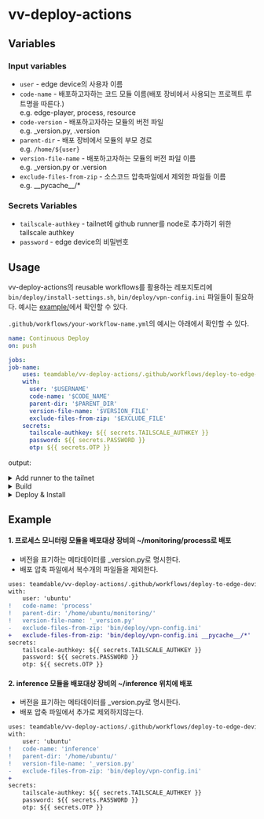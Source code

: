 # vv-deploy-actions

## Variables
### Input variables
- `user` - edge device의 사용자 이름
- `code-name` - 배포하고자하는 코드 모듈 이름(배포 장비에서 사용되는 프로젝트 루트명을 따른다.) \
e.g. edge-player, process, resource
- `code-version` - 배포하고자하는 모듈의 버전 파일 \
e.g. _version.py, .version
- `parent-dir` - 배포 장비에서 모듈의 부모 경로 \
e.g. `/home/${user}`
- `version-file-name` - 배포하고자하는 모듈의 버전 파일 이름 \
e.g.  _version.py or .version
- `exclude-files-from-zip` - 소스코드 압축파일에서 제외한 파일들 이름 \
e.g. \_\_pycache\_\_/*


### Secrets Variables
- `tailscale-authkey` - tailnet에 github runner를 node로 추가하기 위한 tailscale authkey
- `password` - edge device의 비밀번호

## Usage
vv-deploy-actions의 reusable workflows를 활용하는 레포지토리에 `bin/deploy/install-settings.sh`, `bin/deploy/vpn-config.ini` 파일들이 필요하다. 예시는 [example/](https://github.com/teamdable/vv-deploy-actions/blob/main/example/)에서 확인할 수 있다.

`.github/workflows/your-workflow-name.yml`의 예시는 아래에서 확인할 수 있다.
``` yml
name: Continuous Deploy
on: push

jobs:
job-name:
    uses: teamdable/vv-deploy-actions/.github/workflows/deploy-to-edge-devices.yml@main
    with:
      user: '$USERNAME'
      code-name: '$CODE_NAME'
      parent-dir: '$PARENT_DIR'
      version-file-name: '$VERSION_FILE'
      exclude-files-from-zip: '$EXCLUDE_FILE'
    secrets:
      tailscale-authkey: ${{ secrets.TAILSCALE_AUTHKEY }}
      password: ${{ secrets.PASSWORD }}
      otp: ${{ secrets.OTP }}
```

output: 
<details>
<summary>Add runner to the tailnet</summary>

- Success
	```
	Success.
	```

- Fail: 정상적으로 tailscale authkey가 전달되지않았거나, key가 expire된 경우에는 이 step에서 종료됩니다.
</details>

<details>
<summary>Build</summary>

- Success
	```
	deleting: .github/
	deleting: .github/workflows/
	deleting: .github/workflows/main-cd.yml
	```
</details>

<details>
<summary>Deploy & Install</summary>

- All success: 모든 HOST에 성공적으로 배포되면, 정상적으로 종료됩니다.

	```
	hostname: 127.0.0.1
	build & deploy Success
	install Success

	hostname: 127.0.0.2
	build & deploy Success
	install Success

	hostname: 127.0.0.3
	build & deploy Success
	install Success

	Deploy와 Install에 실패한 기기들의 hostname은 다음과 같습니다
	Deploy: 
	Install:
	```

- Fail: 모든 HOST에 배포를 진행하고, 과정이 완료된 후에 하나라도 배포가 실패했을 시에 Actions가 실패합니다.

	```
	hostname: 127.0.0.2
	build & deploy Success
	[err] target version과 source version이 일치하지않습니다

	hostname: 127.0.0.3
	[err] 배포 대상 edge device에 deploy 작업이 제대로 루어지지않았습니다

	Deploy와 Install에 실패한 기기들의 hostname은 다음과 습니다
	Deploy: 127.0.0.3
	Install: 127.0.0.2 127.0.0.3
	```
</details>


## Example
#### 1. 프로세스 모니터링 모듈을 배포대상 장비의 ~/monitoring/process로 배포
- 버전을 표기하는 메타데이터를 _version.py로 명시한다.
- 배포 압축 파일에서 복수개의 파일들을 제외한다.
```diff
uses: teamdable/vv-deploy-actions/.github/workflows/deploy-to-edge-devices.yml@main
with:
    user: 'ubuntu'
!   code-name: 'process'
!   parent-dir: '/home/ubuntu/monitoring/'
!   version-file-name: '_version.py'
-   exclude-files-from-zip: 'bin/deploy/vpn-config.ini'
+   exclude-files-from-zip: 'bin/deploy/vpn-config.ini __pycache__/*'
secrets:
    tailscale-authkey: ${{ secrets.TAILSCALE_AUTHKEY }}
    password: ${{ secrets.PASSWORD }}
    otp: ${{ secrets.OTP }}
```

#### 2. inference 모듈을 배포대상 장비의 ~/inference 위치에 배포
- 버전을 표기하는 메타데이터를 _version.py로 명시한다.
- 배포 압축 파일에서 추가로 제외하지않는다.

```diff
uses: teamdable/vv-deploy-actions/.github/workflows/deploy-to-edge-devices.yml@main
with:
    user: 'ubuntu'
!   code-name: 'inference'
!   parent-dir: '/home/ubuntu/'
!   version-file-name: '_version.py'
-   exclude-files-from-zip: 'bin/deploy/vpn-config.ini'
+   
secrets:
    tailscale-authkey: ${{ secrets.TAILSCALE_AUTHKEY }}
    password: ${{ secrets.PASSWORD }}
    otp: ${{ secrets.OTP }}
```
